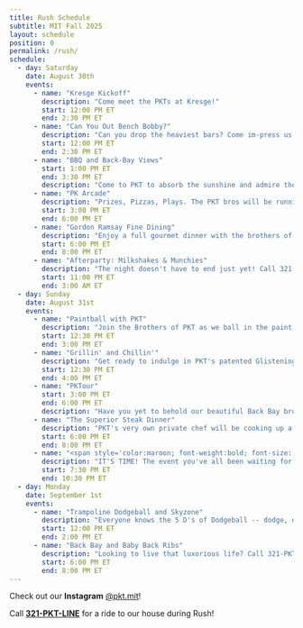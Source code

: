 ```yaml
---
title: Rush Schedule
subtitle: MIT Fall 2025
layout: schedule
position: 0
permalink: /rush/
schedule:
  - day: Saturday
    date: August 30th
    events:
      - name: "Kresge Kickoff"
        description: "Come meet the PKTs at Kresge!"
        start: 12:00 PM ET
        end: 2:30 PM ET
      - name: "Can You Out Bench Bobby?"
        description: "Can you drop the heaviest bars? Come im-press us on the bench and win a free fairlife :D"
        start: 12:00 PM ET
        end: 2:30 PM ET
      - name: "BBQ and Back-Bay Views"
        start: 1:00 PM ET
        end: 3:30 PM ET
        description: "Come to PKT to absorb the sunshine and admire the skyline. Meet the brothers, learn more about our community, and have some patented PKT burgers and glizzies at our BBQ and House Tours event! Call 321-PKT-LINE for a ride!"
      - name: "PK Arcade"
        description: "Prizes, Pizzas, Plays. The PKT bros will be running staples (Smash and Fifa), classics (Tetris, Pac-Man, and Super Mario), and trends (Chess and Geoguesser). Call 321-PKT-LINE for a ride!"
        start: 3:00 PM ET
        end: 6:00 PM ET
      - name: "Gordon Ramsay Fine Dining"
        description: "Enjoy a full gourmet dinner with the brothers of PKT. Is Gordon Ramsay trapped in our basement cooking risotto? We can’t say. Call 321-PKT-LINE for your escort!"
        start: 6:00 PM ET
        end: 8:00 PM ET
      - name: "Afterparty: Milkshakes & Munchies"
        description: "The night doesn't have to end just yet! Call 321-PKT-LINE to come enjoy some midnight desserts, including milkshakes, brownies, ice cream and cookies. Vibes included -- no purchase necessary."
        start: 11:00 PM ET
        end: 3:00 AM ET
  - day: Sunday
    date: August 31st
    events:
      - name: "Paintball with PKT"
        description: "Join the Brothers of PKT as we ball in the paint or paint some balls or whatever 'Paintball' means."
        start: 12:30 PM ET
        end: 3:00 PM ET
      - name: "Grillin' and Chillin'"
        description: "Get ready to indulge in PKT's patented Glistening Glizzies™️. It's not a hot dog it's a hawt dawg. Some call it the Michael Jordan of BBQ. The Bussin' Burger™️ (Scottie Pippen of BBQ) will also feature. Call 321-PKT-LINE for a ride!"
        start: 12:30 PM ET
        end: 4:00 PM ET
      - name: "PKTour"
        start: 3:00 PM ET
        end: 6:00 PM ET
        description: "Have you yet to behold our beautiful Back Bay brownstone? Call 321-PKT-LINE to come see the house and get to know the brothers of PKT."
      - name: "The Superior Steak Dinner"
        description: "PKT's very own private chef will be cooking up a steak dinner fit for royalty right before our annual Poker Tournament! Call 321-PKT-LINE for a ride!"
        start: 6:00 PM ET
        end: 8:00 PM ET
      - name: "<span style='color:maroon; font-weight:bold; font-size: 1.3em; background-color: #ffd700; ; padding: 0px 6px;'>(P)O(K)ER (T)OURNAMENT</span>"
        description: "IT'S TIME! The event you've all been waiting for. Call 321-PKT-LINE for an escort to the OG rush poker tournament. You'll have a chance to win AirPod Pros, a 3D printer, a brand-new speaker, and more."
        start: 7:30 PM ET
        end: 10:30 PM ET
  - day: Monday
    date: September 1st
    events:
      - name: "Trampoline Dodgeball and Skyzone"
        description: "Everyone knows the 5 D's of Dodgeball -- dodge, duck, dip, dive and dodge. We're adding in some F's -- fly, flip, fall."
        start: 12:00 PM ET
        end: 2:00 PM ET
      - name: "Back Bay and Baby Back Ribs"
        description: "Looking to live that luxorious life? Call 321-PKT-LINE for a personal escort to a Back Bay mansion -- you'll find a gourmet meal waiting for you with michelin star service to boot."
        start: 6:00 PM ET
        end: 8:00 PM ET
---
```

<p class="text-center">Check out our <strong>Instagram</strong> <a href="https://www.instagram.com/pkt.mit" target="_blank">@pkt.mit</a>!</p>

<p class="text-center">Call <strong><a href='tel:3217585463'>321-PKT-LINE</a></strong> for a ride to our house during Rush!</p>


